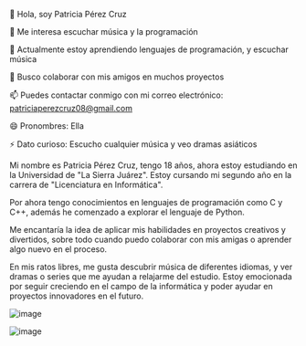 👋 Hola, soy Patricia Pérez Cruz

👀 Me interesa escuchar música y la programación

🌱 Actualmente estoy aprendiendo lenguajes de programación, y escuchar música

💞️ Busco colaborar con mis amigos en muchos proyectos

📫 Puedes contactar conmigo con mi correo electrónico: patriciaperezcruz08@gmail.com

😄 Pronombres: Ella

⚡ Dato curioso: Escucho cualquier música y veo dramas asiáticos
 
Mi nombre es Patricia Pérez Cruz, tengo 18 años, ahora estoy estudiando en la Universidad de "La Sierra Juárez". Estoy cursando mi segundo año en la carrera 
de "Licenciatura en Informática".

Por ahora tengo conocimientos en lenguajes de programación como C y C++, además he comenzado a explorar el lenguaje de Python.

Me encantaría la idea de aplicar mis habilidades en proyectos creativos y divertidos, sobre todo cuando puedo colaborar con mis amigas o aprender algo nuevo en el proceso.

En mis ratos libres, me gusta descubrir música de diferentes idiomas, y ver dramas o series que me ayudan a relajarme del estudio. Estoy emocionada por seguir creciendo 
en el campo de la informática y poder ayudar en proyectos innovadores en el futuro.

![image](https://github.com/user-attachments/assets/92abb5e2-3ba4-47b9-9238-0ec7391b4681)


![image](https://github.com/user-attachments/assets/c9c14b79-ca0b-47c1-a254-a1c5d56e9074)






 






<!---
p4tr1c14-p/p4tr1c14-p is a ✨ special ✨ repository because its `README.md` (this file) appears on your GitHub profile.
You can click the Preview link to take a look at your changes.
--->

